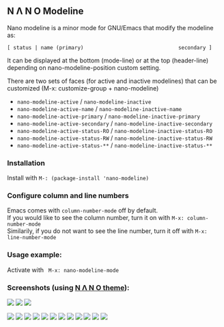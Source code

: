 ## N Λ N O Modeline

Nano modeline is a minor mode for GNU/Emacs that modify the modeline as:

`[ status | name (primary)                               secondary ]`

It can be displayed at the bottom (mode-line) or at the top (header-line)
depending on nano-modeline-position custom setting.

There are two sets of faces (for active and inactive modelines) that
can be customized (M-x: customize-group + nano-modeline)

- `nano-modeline-active`           / `nano-modeline-inactive`
- `nano-modeline-active-name`      / `nano-modeline-inactive-name`
- `nano-modeline-active-primary`   / `nano-modeline-inactive-primary`
- `nano-modeline-active-secondary` / `nano-modeline-inactive-secondary`
- `nano-modeline-active-status-RO` / `nano-modeline-inactive-status-RO`
- `nano-modeline-active-status-RW` / `nano-modeline-inactive-status-RW`
- `nano-modeline-active-status-**` / `nano-modeline-inactive-status-**`

### Installation

Install with `M-: (package-install 'nano-modeline)`

### Configure column and line numbers

Emacs comes with `column-number-mode` off by default.  
If you would like to see the column number, turn it on with `M-x: column-number-mode`  
Similarily, if you do not want to see the line number, turn it off with `M-x: line-number-mode`

### Usage example:

Activate with ` M-x: nano-modeline-mode`

### Screenshots (using [N Λ N O theme](https://github.com/rougier/nano-theme)):

![](images/nano-modeline.png)
![](images/nano-modeline-light.png)
![](images/nano-modeline-dark.png)

![](images/nano-modeline-RW-focused.png)
![](images/nano-modeline-RW-unfocused.png)
![](images/nano-modeline-RO-focused.png)
![](images/nano-modeline-RO-unfocused.png)
![](images/nano-modeline-MD-focused.png)
![](images/nano-modeline-MD-unfocused.png)
![](images/nano-modeline-mail.png)
![](images/nano-modeline-term.png)
![](images/nano-modeline-elfeed.png)
![](images/nano-modeline-deft.png)
![](images/nano-modeline-docview.png)
![](images/nano-modeline-agenda.png)


